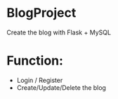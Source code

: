 # BlogProject
Create the blog with Flask + MySQL

# Function:
- Login / Register
- Create/Update/Delete the blog
